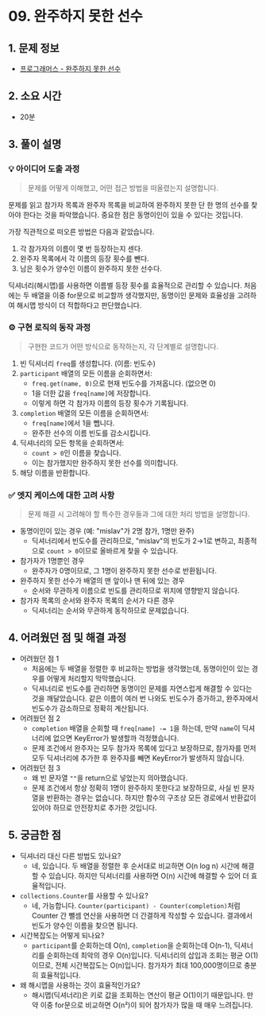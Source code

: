 # 09. 완주하지 못한 선수

## 1. 문제 정보
- [프로그래머스 - 완주하지 못한 선수](https://school.programmers.co.kr/learn/courses/30/lessons/42576)

## 2. 소요 시간
- 20분

## 3. 풀이 설명
### 💡 아이디어 도출 과정
> 문제를 어떻게 이해했고, 어떤 접근 방법을 떠올렸는지 설명합니다.

문제를 읽고 참가자 목록과 완주자 목록을 비교하여 완주하지 못한 단 한 명의 선수를 찾아야 한다는 것을 파악했습니다. 중요한 점은 동명이인이 있을 수 있다는 것입니다.

가장 직관적으로 떠오른 방법은 다음과 같았습니다.
1. 각 참가자의 이름이 몇 번 등장하는지 센다.
2. 완주자 목록에서 각 이름의 등장 횟수를 뺀다.
3. 남은 횟수가 양수인 이름이 완주하지 못한 선수다.

딕셔너리(해시맵)를 사용하면 이름별 등장 횟수를 효율적으로 관리할 수 있습니다. 처음에는 두 배열을 이중 for문으로 비교할까 생각했지만, 동명이인 문제와 효율성을 고려하여 해시맵 방식이 더 적합하다고 판단했습니다.

### ⚙️ 구현 로직의 동작 과정
> 구현한 코드가 어떤 방식으로 동작하는지, 각 단계별로 설명합니다.

1. 빈 딕셔너리 `freq`를 생성합니다. (이름: 빈도수)
2. `participant` 배열의 모든 이름을 순회하면서:
   - `freq.get(name, 0)`으로 현재 빈도수를 가져옵니다. (없으면 0)
   - 1을 더한 값을 `freq[name]`에 저장합니다.
   - 이렇게 하면 각 참가자 이름의 등장 횟수가 기록됩니다.
3. `completion` 배열의 모든 이름을 순회하면서:
   - `freq[name]`에서 1을 뺍니다.
   - 완주한 선수의 이름 빈도를 감소시킵니다.
4. 딕셔너리의 모든 항목을 순회하면서:
   - `count > 0`인 이름을 찾습니다.
   - 이는 참가했지만 완주하지 못한 선수를 의미합니다.
5. 해당 이름을 반환합니다.

### ✅ 엣지 케이스에 대한 고려 사항
> 문제 해결 시 고려해야 할 특수한 경우들과 그에 대한 처리 방법을 설명합니다.

- 동명이인이 있는 경우 (예: "mislav"가 2명 참가, 1명만 완주)
    - 딕셔너리에서 빈도수를 관리하므로, "mislav"의 빈도가 2→1로 변하고, 최종적으로 `count > 0`이므로 올바르게 찾을 수 있습니다.
- 참가자가 1명뿐인 경우
    - 완주자가 0명이므로, 그 1명이 완주하지 못한 선수로 반환됩니다.
- 완주하지 못한 선수가 배열의 맨 앞이나 맨 뒤에 있는 경우
    - 순서와 무관하게 이름으로 빈도를 관리하므로 위치에 영향받지 않습니다.
- 참가자 목록의 순서와 완주자 목록의 순서가 다른 경우
    - 딕셔너리는 순서와 무관하게 동작하므로 문제없습니다.

## 4. 어려웠던 점 및 해결 과정
- 어려웠던 점 1
    - 처음에는 두 배열을 정렬한 후 비교하는 방법을 생각했는데, 동명이인이 있는 경우를 어떻게 처리할지 막막했습니다.
    - 딕셔너리로 빈도수를 관리하면 동명이인 문제를 자연스럽게 해결할 수 있다는 것을 깨달았습니다. 같은 이름이 여러 번 나와도 빈도수가 증가하고, 완주자에서 빈도수가 감소하므로 정확히 계산됩니다.
- 어려웠던 점 2
    - `completion` 배열을 순회할 때 `freq[name] -= 1`을 하는데, 만약 `name`이 딕셔너리에 없으면 KeyError가 발생할까 걱정했습니다.
    - 문제 조건에서 완주자는 모두 참가자 목록에 있다고 보장하므로, 참가자를 먼저 모두 딕셔너리에 추가한 후 완주자를 빼면 KeyError가 발생하지 않습니다.
- 어려웠던 점 3
    - 왜 빈 문자열 `""`을 return으로 넣었는지 의아했습니다.
    - 문제 조건에서 항상 정확히 1명이 완주하지 못한다고 보장하므로, 사실 빈 문자열을 반환하는 경우는 없습니다. 하지만 함수의 구조상 모든 경로에서 반환값이 있어야 하므로 안전장치로 추가한 것입니다.

## 5. 궁금한 점
- 딕셔너리 대신 다른 방법도 있나요?
    - 네, 있습니다. 두 배열을 정렬한 후 순서대로 비교하면 O(n log n) 시간에 해결할 수 있습니다. 하지만 딕셔너리를 사용하면 O(n) 시간에 해결할 수 있어 더 효율적입니다.
- `collections.Counter`를 사용할 수 있나요?
    - 네, 가능합니다. `Counter(participant) - Counter(completion)`처럼 Counter 간 뺄셈 연산을 사용하면 더 간결하게 작성할 수 있습니다. 결과에서 빈도가 양수인 이름을 찾으면 됩니다.
- 시간복잡도는 어떻게 되나요?
    - `participant`를 순회하는데 O(n), `completion`을 순회하는데 O(n-1), 딕셔너리를 순회하는데 최악의 경우 O(n)입니다. 딕셔너리의 삽입과 조회는 평균 O(1)이므로, 전체 시간복잡도는 O(n)입니다. 참가자가 최대 100,000명이므로 충분히 효율적입니다.
- 왜 해시맵을 사용하는 것이 효율적인가요?
    - 해시맵(딕셔너리)은 키로 값을 조회하는 연산이 평균 O(1)이기 때문입니다. 만약 이중 for문으로 비교하면 O(n²)이 되어 참가자가 많을 때 매우 느려집니다.

